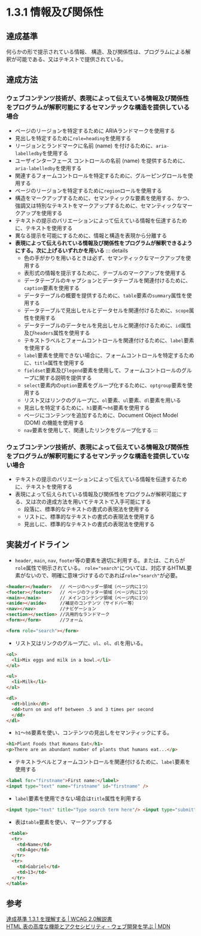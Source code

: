 # 1.3.1 情報及び関係性

## 達成基準
何らかの形で提示されている情報、 構造、及び関係性は、プログラムによる解釈が可能である、又はテキストで提供されている。
## 達成方法
### ウェブコンテンツ技術が、表現によって伝えている情報及び関係性をプログラムが解釈可能にするセマンテックな構造を提供している場合
- ページのリージョンを特定するために ARIAランドマークを使用する
- 見出しを特定するために`role=heading`を使用する
- リージョンとランドマークに名前 (name) を付けるために、`aria-labelledby`を使用する
- ユーザインターフェース コントロールの名前 (name) を提供するために、`aria-labelledby`を使用する
- 関連するフォームコントロールを特定するために、グルーピングロールを使用する
- ページのリージョンを特定するために`region`ロールを使用する
- 構造をマークアップするために、セマンティックな要素を使用する、かつ、強調又は特別なテキストをマークアップするために、セマンティックなマークアップを使用する 
- テキストの提示のバリエーションによって伝えている情報を伝達するために、テキストを使用する
- 異なる提示を可能にするために、情報と構造を表現から分離する
- **表現によって伝えられている情報及び関係性をプログラムが解釈できるようにする。次に上げるいずれかを用いる**
::: details 
  - 色の手がかりを用いるときは必ず、セマンティックなマークアップを使用する
  - 表形式の情報を提示するために、テーブルのマークアップを使用する
  - データテーブルのキャプションとデータテーブルを関連付けるために、`caption`要素を使用する
  - データテーブルの概要を提供するために、`table`要素の`summary`属性を使用する
  - データテーブルで見出しセルとデータセルを関連付けるために、`scope`属性を使用する
  - データテーブルのデータセルを見出しセルと関連付けるために、`id`属性及び`headers`属性を使用する
  - テキストラベルとフォームコントロールを関連付けるために、`label`要素を使用する
  - `label`要素を使用できない場合に、フォームコントロールを特定するために、`title`属性を使用する
  - `fieldset`要素及び`legend`要素を使用して、フォームコントロールのグループに関する説明を提供する
  - `select`要素内の`option`要素をグループ化するために、`optgroup`要素を使用する
  - リスト又はリンクのグループに、`ol`要素、`ul`要素、`dl`要素を用いる
  - 見出しを特定するために、`h1`要素～`h6`要素を使用する
  - ページにコンテンツを追加するために、Document Object Model (DOM) の機能を使用する
  - `nav`要素を使用して、関連したリンクをグループ化する
:::

### ウェブコンテンツ技術が、表現によって伝えている情報及び関係性をプログラムが解釈可能にするセマンテックな構造を提供していない場合
- テキストの提示のバリエーションによって伝えている情報を伝達するために、テキストを使用する
- 表現によって伝えられている情報及び関係性をプログラムが解釈可能にする、又は次の達成方法を用いてテキストで入手可能にする
  - 段落に、標準的なテキストの書式の表現法を使用する
  - リストに、標準的なテキストの書式の表現法を使用する
  - 見出しに、標準的なテキストの書式の表現法を使用する

## 実装ガイドライン
- `header`, `main`, `nav`, `footer`等の要素を適切に利用する。または、これらが`role`属性で明示されている。
`role="search"`については、対応するHTML要素がないので、明確に意味づけするのであれば`role="search"`が必要。
```HTML
<header></header>   // ページのヘッダー領域（ページ内に1つ）
<footer></footer>   // ページのフッター領域（ページ内に1つ）
<main></main>       // メインコンテンツ領域（ページ内に1つ）
<aside></aside>     //補足のコンテンツ（サイドバー等）
<nav></nav>         //ナビゲーション
<section></section> //汎用的なランドマーク
<form></form>       //フォーム

<form role="search"></form>
```
- リスト又はリンクのグループに、`ul`、`ol`、`dl`を用いる。
```HTML
<ol>
  <li>Mix eggs and milk in a bowl.</li>
</ol>

<ul>
  <li>Milk</li>
</ul>

<dl>
  <dt>blink</dt>
  <dd>turn on and off between .5 and 3 times per second
  </dd>
</dl> 
```

- `h1`～`h6`要素を使い、コンテンツの見出しをセマンティックにする。
```HTML
<h1>Plant Foods that Humans Eat</h1>
<p>There are an abundant number of plants that humans eat...</p>
```

- テキストラベルとフォームコントロールを関連付けるために、`label`要素を使用する
```HTML
<label for="firstname">First name:</label> 
<input type="text" name="firstname" id="firstname" />
```
- `label`要素を使用できない場合は`title`属性を利用する
```HTML
<input type="text" title="Type search term here"/> <input type="submit" value="Search"/>
```

- 表は`table`要素を使い、マークアップする

```HTML
 <table>
  <tr>
    <td>Name</td>
    <td>Age</td>
  </tr>
  <tr>
    <td>Gabriel</td>
    <td>13</td>
  </tr>
</table> 
```

## 参考
[達成基準 1.3.1 を理解する | WCAG 2.0解説書](https://waic.jp/docs/UNDERSTANDING-WCAG20/content-structure-separation-programmatic.html)<br>
[HTML 表の高度な機能とアクセシビリティ - ウェブ開発を学ぶ | MDN](https://developer.mozilla.org/ja/docs/Learn/HTML/Tables/Advanced)